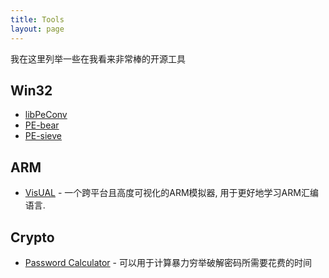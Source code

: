 ```yaml
---
title: Tools
layout: page
---
```


我在这里列举一些在我看来非常棒的开源工具
## Win32

* [libPeConv](https://github.com/hasherezade/libpeconv)
* [PE-bear](https://hshrzd.wordpress.com/pe-bear/)
* [PE-sieve](https://hshrzd.wordpress.com/pe-sieve/)
## ARM

* [VisUAL](https://salmanarif.bitbucket.io/visual/index.html) - 一个跨平台且高度可视化的ARM模拟器, 用于更好地学习ARM汇编语言.

## Crypto

* [Password Calculator](http://lastbit.com/pswcalc.asp) - 可以用于计算暴力穷举破解密码所需要花费的时间

